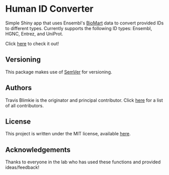 # **Human ID Converter**
Simple Shiny app that uses Ensembl's
[BioMart](http://ensemblgenomes.org/info/access/biomart) data to convert
provided IDs to different types. Currently supports the following ID types:
Ensembl, HGNC, Entrez, and UniProt.  

Click [here](https://travis-m-blimkie.shinyapps.io/HumanIDConverter/) to check it out!

## Versioning
This package makes use of [SemVer](https://semver.org/) for versioning.

## Authors
Travis Blimkie is the originator and principal contributor. Click
[here](https://github.com/travis-m-blimkie/tRavis/graphs/contributors) for a
list of all contributors.

## License
This project is written under the MIT license, available
[here](https://github.com/travis-m-blimkie/tRavis/blob/master/LICENSE.md).

## Acknowledgements
Thanks to everyone in the lab who has used these functions and provided
ideas/feedback!
